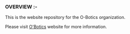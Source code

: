 ### OVERVIEW :-
This is the website repository for the O-Botics organization.

Please visit [O'Botics](http://o-botics.org) website for more information.
